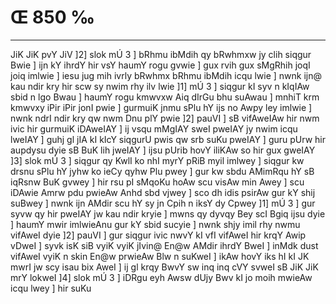 # Œ 850 ‰
---
JiK JiK pvY JiV ]2] slok mÚ 3 ] bRhmu ibMdih qy bRwhmxw jy clih
siqgur Bwie ] ijn kY ihrdY hir vsY haumY rogu gvwie ] gux rvih gux
sMgRhih joqI joiq imlwie ] iesu jug mih ivrly bRwhmx bRhmu ibMdih icqu
lwie ] nwnk ijn@ kau ndir kry hir scw sy nwim rhy ilv lwie ]1] mÚ
3 ] siqgur kI syv n kIqIAw sbid n lgo Bwau ] haumY rogu kmwvxw Aiq
dIrGu bhu suAwau ] mnhiT krm kmwvxy iPir iPir jonI pwie ] gurmuiK
jnmu sPlu hY ijs no Awpy ley imlwie ] nwnk ndrI ndir kry qw nwm Dnu
plY pwie ]2] pauVI ] sB vifAweIAw hir nwm ivic hir gurmuiK
iDAweIAY ] ij vsqu mMgIAY sweI pweIAY jy nwim icqu lweIAY ] guhj gl
jIA kI kIcY siqgurU pwis qw srb suKu pweIAY ] guru pUrw hir aupdysu dyie
sB BuK lih jweIAY ] ijsu pUrib hovY iliKAw so hir gux gweIAY ]3]
slok mÚ 3 ] siqgur qy KwlI ko nhI myrY pRiB myil imlwey ] siqgur kw
drsnu sPlu hY jyhw ko ieCy qyhw Plu pwey ] gur kw sbdu AMimRqu hY sB
iqRsnw BuK gvwey ] hir rsu pI sMqoKu hoAw scu visAw min Awey ] scu
iDAwie Amrw pdu pwieAw Anhd sbd vjwey ] sco dh idis psirAw gur
kY shij suBwey ] nwnk ijn AMdir scu hY sy jn Cpih n iksY dy Cpwey
]1] mÚ 3 ] gur syvw qy hir pweIAY jw kau ndir kryie ] mwns qy dyvqy
Bey scI Bgiq ijsu dyie ] haumY mwir imlwieAnu gur kY sbid sucyie ]
nwnk shjy imil rhy nwmu vifAweI dyie ]2] pauVI ] gur siqgur ivic
nwvY kI vfI vifAweI hir krqY Awip vDweI ] syvk isK siB vyiK vyiK
jIvin@ En@w AMdir ihrdY BweI ] inMdk dust vifAweI vyiK n skin En@w
prwieAw Blw n suKweI ] ikAw hovY iks hI kI JK mwrI jw scy isau bix
AweI ] ij gl krqy BwvY sw inq inq cVY svweI sB JiK JiK mrY lokweI
]4] slok mÚ 3 ] iDRgu eyh Awsw dUjy Bwv kI jo moih mwieAw icqu lwey ]
hir suKu
####
